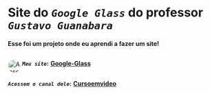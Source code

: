 # Site do _`Google Glass`_ do professor _`Gustavo Guanabara`_
**Esse foi um projeto onde eu aprendi a fazer um site!**
##
**_`Meu site`_:**</div>
<a href="https://polcaronet.github.io/Google-Glass/" target="_blank"><img align="left" alt="Ansel-pic" height="30" style="border-radius:30px;" src="https://cdn.discordapp.com/attachments/886994429309780089/966143286119120956/13077734104_d79db68a80_b.jpg" target="_blank">  **Google-Glass** </a>
##
**_`Acessem o canal dele`_:** <a href="https://www.cursoemvideo.com/" target="_blank"> **Cursoemvideo** </a> 
